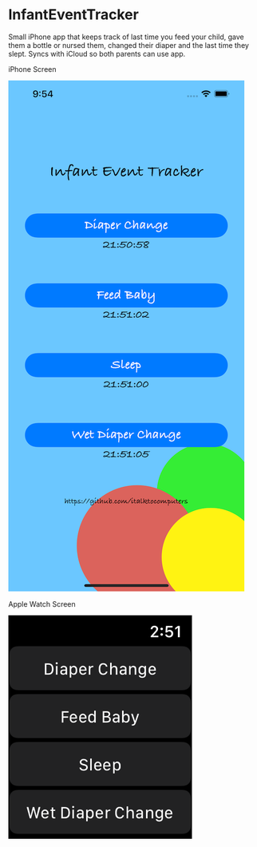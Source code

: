 InfantEventTracker
=========================

Small iPhone app that keeps track of last time you feed your child, gave them a bottle or nursed them, changed their diaper and the last time they slept.  Syncs with iCloud so both parents can use app.

iPhone Screen

![name](preview.png)

Apple Watch Screen

![name](apple-watch.png)
